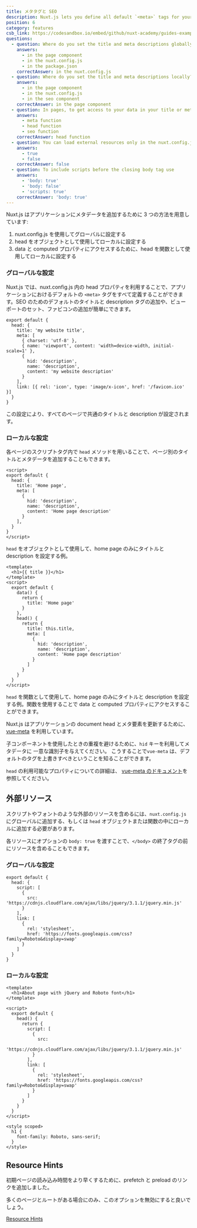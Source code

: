 ```yaml
---
title: メタタグと SEO
description: Nuxt.js lets you define all default `<meta>` tags for your application inside the nuxt.config.js file using the head property. This is very useful for adding a default title and description tag for SEO purposes or for setting the viewport or adding the favicon.
position: 6
category: features
csb_link: https://codesandbox.io/embed/github/nuxt-academy/guides-examples/tree/master/03_features/06_meta_tags_seo?fontsize=14&hidenavigation=1&theme=dark
questions:
  - question: Where do you set the title and meta descriptions globally?
    answers:
      - in the page component
      - in the nuxt.config.js
      - in the package.json
    correctAnswer: in the nuxt.config.js
  - question: Where do you set the title and meta descriptions locally?
    answers:
      - in the page component
      - in the nuxt.config.js
      - in the seo component
    correctAnswer: in the page component
  - question: In pages, to get access to your data in your title or meta description you use the
    answers:
      - meta function
      - head function
      - seo function
    correctAnswer: head function
  - question: You can load external resources only in the nuxt.config.js
    answers:
      - true
      - false
    correctAnswer: false
  - question: To include scripts before the closing body tag use
    answers:
      - 'body: true'
      - 'body: false'
      - 'scripts: true'
    correctAnswer: 'body: true'
---
```


Nuxt.js はアプリケーションにメタデータを追加するために 3 つの方法を用意しています:

1. nuxt.config.js を使用してグローバルに設定する
2. head をオブジェクトとして使用してローカルに設定する
3. data と computed プロパティにアクセスするために、head を関数として使用してローカルに設定する

### グローバルな設定

Nuxt.js では、nuxt.config.js 内の head プロパティを利用することで、アプリケーションにおけるデフォルトの `<meta>` タグをすべて定義することができます。SEO のためのデフォルトのタイトルと description タグの追加や、ビューポートのセット、ファビコンの追加が簡単にできます。

```js{}[nuxt.config.js]
export default {
  head: {
    title: 'my website title',
    meta: [
      { charset: 'utf-8' },
      { name: 'viewport', content: 'width=device-width, initial-scale=1' },
      {
        hid: 'description',
        name: 'description',
        content: 'my website description'
      }
    ],
    link: [{ rel: 'icon', type: 'image/x-icon', href: '/favicon.ico' }]
  }
}
```

<base-alert type="info">

この設定により、すべてのページで共通のタイトルと description が設定されます。

</base-alert>

### ローカルな設定

各ページのスクリプトタグ内で `head` メソッドを用いることで、ページ別のタイトルとメタデータを追加することもできます。

```js{}[pages/index.vue]
<script>
export default {
  head: {
    title: 'Home page',
    meta: [
      {
        hid: 'description',
        name: 'description',
        content: 'Home page description'
      }
    ],
  }
}
</script>
```

<base-alert type="info">

`head` をオブジェクトとして使用して、home page のみにタイトルと description を設定する例。

</base-alert>

```html{}[pages/index.vue]
<template>
  <h1>{{ title }}</h1>
</template>
<script>
  export default {
    data() {
      return {
        title: 'Home page'
      }
    },
    head() {
      return {
        title: this.title,
        meta: [
          {
            hid: 'description',
            name: 'description',
            content: 'Home page description'
          }
        ]
      }
    }
  }
</script>
```

<base-alert type="info">

`head` を関数として使用して、home page のみにタイトルと description を設定する例。関数を使用することで data と computed プロパティにアクセスすることができます。

</base-alert>

Nuxt.js はアプリケーションの document head とメタ要素を更新するために、 [vue-meta](https://vue-meta.nuxtjs.org/) を利用しています。

<base-alert>

子コンポーネントを使用したときの重複を避けるために、`hid` キーを利用してメタデータに 一意な識別子を与えてください。 こうすることで`vue-meta` は、デフォルトのタグを上書きすべきということを知ることができます。

</base-alert>

<base-alert type="next">

`head` の利用可能なプロパティについての詳細は、 [vue-meta のドキュメント](https://vue-meta.nuxtjs.org/api/#metainfo-properties)を参照してください。

</base-alert>

## 外部リソース

スクリプトやフォントのような外部のリソースを含めるには、`nuxt.config.js` にグローバルに追加する、もしくは `head` オブジェクトまたは関数の中にローカルに追加する必要があります。

<base-alert type="info">

各リソースにオプションの `body: true` を渡すことで、`</body>` の終了タグの前にリソースを含めることもできます。

</base-alert>

### グローバルな設定

```js{}[nuxt.config.js]
export default {
  head: {
    script: [
      {
        src: 'https://cdnjs.cloudflare.com/ajax/libs/jquery/3.1.1/jquery.min.js'
      }
    ],
    link: [
      {
        rel: 'stylesheet',
        href: 'https://fonts.googleapis.com/css?family=Roboto&display=swap'
      }
    ]
  }
}
```

### ローカルな設定

```html{}[pages/index.vue]
<template>
  <h1>About page with jQuery and Roboto font</h1>
</template>

<script>
  export default {
    head() {
      return {
        script: [
          {
            src:
              'https://cdnjs.cloudflare.com/ajax/libs/jquery/3.1.1/jquery.min.js'
          }
        ],
        link: [
          {
            rel: 'stylesheet',
            href: 'https://fonts.googleapis.com/css?family=Roboto&display=swap'
          }
        ]
      }
    }
  }
</script>

<style scoped>
  h1 {
    font-family: Roboto, sans-serif;
  }
</style>
```

## Resource Hints

初期ページの読み込み時間をより早くするために、prefetch と preload のリンクを追加しました。

多くのページとルートがある場合にのみ、このオプションを無効にすると良いでしょう。

<base-alert type="next">

[Resource Hints](/guides/configuration-glossary/configuration-render#resourcehints)

</base-alert>

<app-modal>
  <code-sandbox  :src="csb_link"></code-sandbox>
</app-modal>

<quiz :questions="questions"></quiz>
